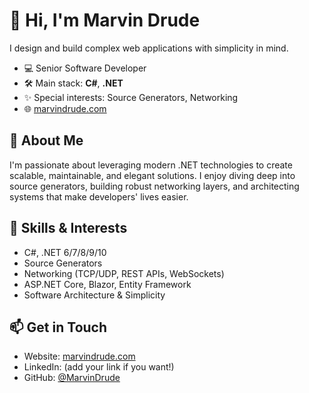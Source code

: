 # 👋 Hi, I'm Marvin Drude

I design and build complex web applications with simplicity in mind.

- 💻 Senior Software Developer
- 🛠️ Main stack: **C#**, **.NET**
- ✨ Special interests: Source Generators, Networking
- 🌐 [marvindrude.com](https://marvindrude.com/)

## 🚀 About Me

I'm passionate about leveraging modern .NET technologies to create scalable, maintainable, and elegant solutions. I enjoy diving deep into source generators, building robust networking layers, and architecting systems that make developers' lives easier.

## 🧰 Skills & Interests

- C#, .NET 6/7/8/9/10
- Source Generators
- Networking (TCP/UDP, REST APIs, WebSockets)
- ASP.NET Core, Blazor, Entity Framework
- Software Architecture & Simplicity

## 📫 Get in Touch

- Website: [marvindrude.com](https://marvindrude.com/)
- LinkedIn: (add your link if you want!)
- GitHub: [@MarvinDrude](https://github.com/MarvinDrude)

